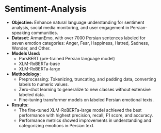# Sentiment-Analysis

- **Objective:** Enhance natural language understanding for sentiment analysis, social media monitoring, and user engagement in Persian-speaking communities.
- **Dataset:** ArmanEmo, with over 7000 Persian sentences labeled for seven emotion categories: Anger, Fear, Happiness, Hatred, Sadness, Wonder, and Other.
- **Models Used:** 
  - ParsBERT (pre-trained Persian language model)
  - XLM-RoBERTa-base
  - XLM-RoBERTa-large
- **Methodology:**
  - Preprocessing: Tokenizing, truncating, and padding data, converting labels to numeric values.
  - Zero-shot learning to generalize to new classes without extensive labeled data.
  - Fine-tuning transformer models on labeled Persian emotional texts.
- **Results:**
  - The fine-tuned XLM-RoBERTa-large model achieved the best performance with highest precision, recall, F1 score, and accuracy.
  - Performance metrics showed improvements in understanding and categorizing emotions in Persian text.
